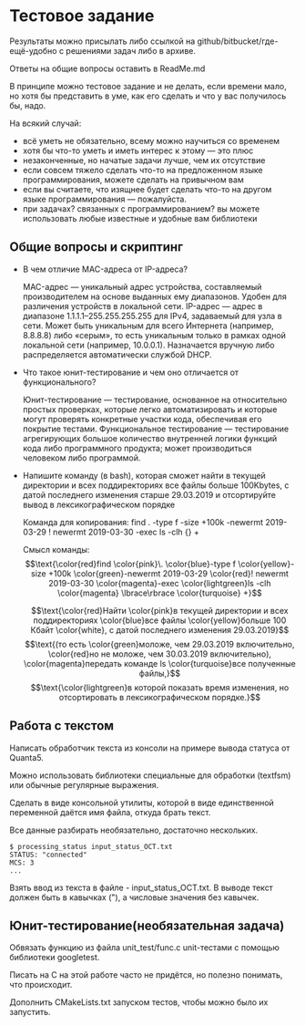 # Тестовое задание

Результаты можно присылать либо ссылкой на github/bitbucket/где-ещё-удобно с решениями задач либо в архиве.

Ответы на общие вопросы оставить в ReadMe.md

В принципе можно тестовое задание и не делать, если времени мало, но хотя бы представить в уме, как его сделать и что у вас получилось бы, надо.

На всякий случай:

* всё уметь не обязательно, всему можно научиться со временем
* хотя бы что-то уметь и иметь интерес к этому — это плюс
* незаконченные, но начатые задачи лучше, чем их отсутствие
* если совсем тяжело сделать что-то на предложенном языке программирования, можете сделать на привычном вам
* если вы считаете, что изящнее будет сделать что-то на другом языке программирования — пожалуйста.
* при задачах? связанных с программированием? вы можете использовать любые известные и удобные вам библиотеки

## Общие вопросы и скриптинг
* В чем отличие MAC-адреса от IP-адреса?

  MAC-адрес — уникальный адрес устройства, составляемый производителем на основе выданных ему диапазонов. Удобен для различения устройств в локальной сети. IP-адрес — адрес в диапазоне 1.1.1.1–255.255.255.255 для IPv4, задаваемый для узла в сети. Может быть уникальным для всего Интернета (например, 8.8.8.8) либо «серым», то есть уникальным только в рамках одной локальной сети (например, 10.0.0.1). Назначается вручную либо распределяется автоматически службой DHCP.

* Что такое юнит-тестирование и чем оно отличается от функционального?

  Юнит-тестирование — тестирование, основанное на относительно простых проверках, которые легко автоматизировать и которые могут проверять конкретные участки кода, обеспечивая его покрытие тестами. Функциональное тестирование — тестирование агрегирующих большое количество внутренней логики функций кода либо программного продукта; может производиться человеком либо программой.

* Напишите команду (в bash), которая сможет найти в текущей директории и всех поддиректориях все файлы больше 100Kbytes, с датой последнего изменения старше 29.03.2019 и отсортируйте вывод в лексикографическом порядке

  Команда для копирования: find . -type f -size +100k -newermt 2019-03-29 ! newermt 2019-03-30 -exec ls -clh {} +

  Смысл команды:
  $$\text{\color{red}find \color{pink}\. \color{blue}-type f \color{yellow}-size +100k \color{green}-newermt 2019-03-29 \color{red}! newermt 2019-03-30 \color{magenta}-exec \color{lightgreen}ls -clh \color{magenta} \lbrace\rbrace \color{turquoise} +}$$

  $$\text{\color{red}Найти \color{pink}в текущей директории и всех поддиректориях \color{blue}все файлы \color{yellow}больше 100 Кбайт \color{white}, с датой последнего изменения 29.03.2019}$$
  $$\text{(то есть \color{green}моложе, чем 29.03.2019 включительно, \color{red}но не моложе, чем 30.03.2019 включительно), \color{magenta}передать команде ls \color{turquoise}все полученные файлы,}$$
  $$\text{\color{lightgreen}в которой показать время изменения, но отсортировать в лексикографическом порядке.}$$

## Работа с текстом

Написать обработчик текста из консоли на примере вывода статуса от Quanta5.

Можно использовать библиотеки специальные для обработки (textfsm) или обычные регулярные выражения.

Сделать в виде консольной утилиты, которой в виде единственной переменной даётся имя файла, откуда брать текст.

Все данные разбирать необязательно, достаточно нескольких.

```
$ processing_status input_status_OCT.txt
STATUS: "connected"
MCS: 3
...
```

Взять ввод из текста в файле - input_status_OCT.txt.
В выводе текст должен быть в кавычках ("), а числовые значения без кавычек.

## Юнит-тестирование(необязательная задача)

Обвязать функцию из файла unit_test/func.c unit-тестами с помощью библиотеки googletest.

Писать на C на этой работе часто не придётся, но полезно понимать, что происходит.

Дополнить CMakeLists.txt запуском тестов, чтобы можно было их запустить.
